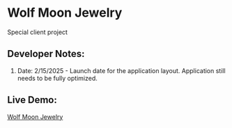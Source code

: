 # Wolf Moon Jewelry

Special client project

## Developer Notes:
1. Date: 2/15/2025 - Launch date for the application layout. Application still needs to be fully optimized. 

## Live Demo:
[Wolf Moon Jewelry](https://ibn12.github.io/wolf-moon-jewelry/) 
